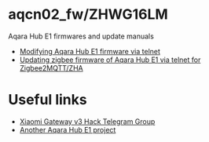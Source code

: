 # aqcn02_fw/ZHWG16LM
Aqara Hub E1 firmwares and update manuals

* [Modifying Aqara Hub E1 firmware via telnet](/update)
* [Updating zigbee firmware of Aqara Hub E1 via telnet for Zigbee2MQTT/ZHA](/zigbee)

# Useful links

* [Xiaomi Gateway v3 Hack Telegram Group](https://t.me/xiaomi_gw_v3_hack)
* [Another Aqara Hub E1 project](https://github.com/niceboygithub/AqaraGateway)

